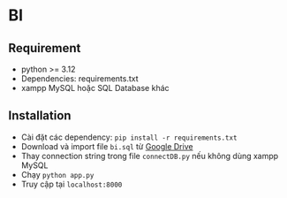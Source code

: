 # BI
## Requirement
- python >= 3.12
- Dependencies: requirements.txt
- xampp MySQL hoặc SQL Database khác
## Installation
- Cài đặt các dependency: `pip install -r requirements.txt`
- Download và import file `bi.sql` từ [Google Drive](https://drive.google.com/drive/u/2/folders/19lSobnFv2e2DfnhcJtLDuqOdnlaf-ICO?fbclid=IwY2xjawKpVpZleHRuA2FlbQIxMQABHpWDA2qaLinnzGvROhjF0ZiaR0WiCd1uLRZgNw0hej4SN8g9OcvIDPK5R6RT_aem_wWBNdhpHmLbNhoayv2o4pg)
- Thay connection string trong file `connectDB.py` nếu không dùng xampp MySQL
- Chạy `python app.py`
- Truy cập tại `localhost:8000`
